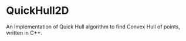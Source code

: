 QuickHull2D
===========

An Implementation of Quick Hull algorithm to find Convex Hull of points, written in C++.
